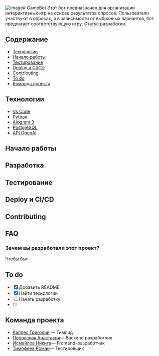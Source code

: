 ![image](https://github.com/user-attachments/assets/0601a2bd-c5bf-4a2f-9936-66e23d919830)# GameBot
Этот бот предназначен для организации интерактивных игр на основе результатов опросов. Пользователи участвуют в опросах, а в зависимости от выбранных вариантов, бот предлагает соответствующую игру. Cтатус разработки.

## Содержание
- [Технологии](#технологии)
- [Начало работы](#начало-работы)
- [Тестирование](#тестирование)
- [Deploy и CI/CD](#deploy-и-ci/cd)
- [Contributing](#contributing)
- [To do](#to-do)
- [Команда проекта](#команда-проекта)

## Технологии
- [Vs Code](https://code.visualstudio.com/)
- [Python](https://www.python.org/)
- [Aiogram 3](https://docs.aiogram.dev/en/v3.18.0/)
- [PostgreSQL](https://www.postgresql.org/)
- [API OpenAI](https://openai.com/index/openai-api/)

## Начало работы

## Разработка

## Тестирование

## Deploy и CI/CD

## Contributing

## FAQ

### Зачем вы разработали этот проект?
Чтобы был.

## To do
- [x] Добавить README
- [x] Найти технологии
- [ ] Начать разработку
- [ ] 

## Команда проекта

- [Каппес Григорий](@gr1kap) — Тимлид
- [Подолская Анастасия](@vinolix)— Backend разработчик
- [Исмайлов Никита](https://web.telegram.org/a/#5185844259)— Frontend-разработчик
- [Тимофеев Роман]()— Тестировщик                            
